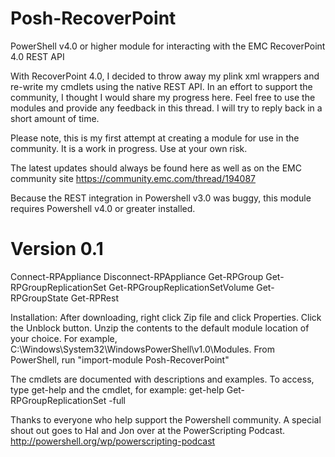 Posh-RecoverPoint
=================

PowerShell v4.0 or higher module for interacting with the EMC RecoverPoint 4.0 REST API

With RecoverPoint 4.0, I decided to throw away my plink xml wrappers and re-write my cmdlets using the native REST API. In an effort to support the community, I thought I would share my progress here. Feel free to use the modules and provide any feedback in this thread. I will try to reply back in a short amount of time.
 
Please note, this is my first attempt at creating a module for use in the community. It is a work in progress. Use at your own risk.
 
The latest updates should always be found here as well as on the EMC community site https://community.emc.com/thread/194087

Because the REST integration in Powershell v3.0 was buggy, this module requires Powershell v4.0 or greater installed.

Version 0.1
========
Connect-RPAppliance
Disconnect-RPAppliance
Get-RPGroup
Get-RPGroupReplicationSet
Get-RPGroupReplicationSetVolume
Get-RPGroupState
Get-RPRest
 
Installation: After downloading, right click Zip file and click Properties. Click the Unblock button.
Unzip the contents to the default module location of your choice. For example, C:\Windows\System32\WindowsPowerShell\v1.0\Modules.
From PowerShell, run "import-module Posh-RecoverPoint"
 
The cmdlets are documented with descriptions and examples. To access, type get-help and the cmdlet, for example: get-help Get-RPGroupReplicationSet -full
 
Thanks to everyone who help support the Powershell community. A special shout out goes to Hal and Jon over at the PowerScripting Podcast. http://powershell.org/wp/powerscripting-podcast
